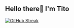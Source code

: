 ## Hello there👋 I'm Tito

[![GitHub Streak](http://github-readme-streak-stats.herokuapp.com?user=ty-codes&theme=gruvbox&hide_border=true)](https://git.io/streak-stats)
